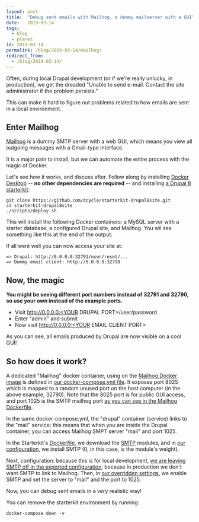 ```yaml
---
layout: post
title:  "Debug sent emails with Mailhog, a dummy mailserver with a GUI"
date:   2019-03-14
tags:
  - blog
  - planet
id: 2019-03-14
permalink: /blog/2019-03-14/mailhog/
redirect_from:
  - /blog/2019-03-14/
---
```


Often, during local Drupal development (or if we're really unlucky, in production), we get the dreaded "Unable to send e-mail. Contact the site administrator if the problem persists."

This can make it hard to figure out problems related to how emails are sent in a local environment.

Enter Mailhog
-----

[Mailhog](https://github.com/mailhog/MailHog) is a dummy SMTP server with a web GUI, which means you view all outgoing messages with a Gmail-type interface.

It is a major pain to install, but we can automate the entire process with the magic of Docker.

Let's see how it works, and discuss after. Follow along by installing [Docker Desktop](https://www.docker.com/products/docker-desktop) -- **no other dependencies are required** -- and installing [a Drupal 8 starterkit](http://github.com/dcycle/starterkit-drupal8site):

    git clone https://github.com/dcycle/starterkit-drupal8site.git
    cd starterkit-drupal8site
    ./scripts/deploy.sh

This will install the following Docker containers: a MySQL server with a starter database, a configured Drupal site, and Mailhog. You wil see something like this at the end of the output:

If all went well you can now access your site at:

    => Drupal: http://0.0.0.0:32791/user/reset/...
    => Dummy email client: http://0.0.0.0:32790

Now, the magic
-----

**You might be seeing different port numbers instead of 32791 and 32790, so use your own instead of the example ports.**

* Visit http://0.0.0.0:<YOUR DRUPAL PORT>/user/password
* Enter "admin" and submit
* Now visit http://0.0.0.0:<YOUR EMAIL CLIENT PORT>

As you can see, all emails produced by Drupal are now visible on a cool GUI!

So how does it work?
-----

A dedicated "Mailhog" docker container, using on the [Mailhog Docker image](https://hub.docker.com/r/mailhog/mailhog/) is defined in [our docker-compose.yml file](https://github.com/dcycle/starterkit-drupal8site/blob/master/docker-compose.yml#L5-L9). It exposes port 8025 which is mapped to a random unused port on the host computer (in the above example, 32790). Note that the 8025 port is for public GUI access, and port 1025 is the SMTP mailhog port [as you can see in the Mailhog Dockerfile](https://hub.docker.com/r/mailhog/mailhog/Dockerfile).

In the same docker-compose.yml, the "drupal" container (service) links to the "mail" service; this means that when you are inside the Drupal container, you can access Mailhog SMPT server "mail" and port 1025.

In the Starterkit's [Dockerfile](https://github.com/dcycle/starterkit-drupal8site/blob/master/Dockerfile#L59), we download the [SMTP](https://www.drupal.org/project/smtp) modules, and in [our configuration](https://github.com/dcycle/starterkit-drupal8site/blob/master/drupal/config/core.extension.yml#L36), we install SMTP (0, in this case, is the module's weight).

Next, configuration: because this is for local development, [we are leaving SMTP off in the exported configuration](https://github.com/dcycle/starterkit-drupal8site/blob/master/drupal/config/smtp.settings.yml#L1), because in production we don't want SMTP to link to Mailhog. Then, in [our overridden settings](https://github.com/dcycle/starterkit-drupal8site/blob/master/drupal/settings/local-settings.php#L22-L31), we enable SMTP and set the server to "mail" and the port to 1025.

Now, you can debug sent emails in a very realistic way!

You can remove the starterkit environment by running:

    docker-compose down -v

